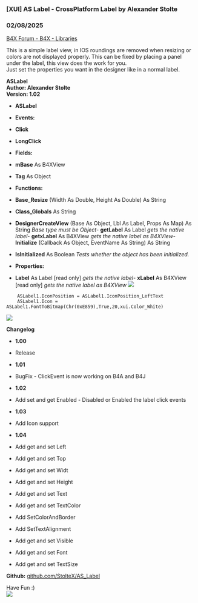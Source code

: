 ###  [XUI] AS Label - CrossPlatform Label by Alexander Stolte
### 02/08/2025
[B4X Forum - B4X - Libraries](https://www.b4x.com/android/forum/threads/130752/)

This is a simple label view, in IOS roundings are removed when resizing or colors are not displayed properly. This can be fixed by placing a panel under the label, this view does the work for you.  
Just set the properties you want in the designer like in a normal label.  
  
**ASLabel  
Author: Alexander Stolte  
Version: 1.02**  

- **ASLabel**

- **Events:**

- **Click**
- **LongClick**

- **Fields:**

- **mBase** As B4XView
- **Tag** As Object

- **Functions:**

- **Base\_Resize** (Width As Double, Height As Double) As String
- **Class\_Globals** As String
- **DesignerCreateView** (Base As Object, Lbl As Label, Props As Map) As String
*Base type must be Object*- **getLabel** As Label
*gets the native label*- **getxLabel** As B4XView
*gets the native label as B4XView*- **Initialize** (Callback As Object, EventName As String) As String
- **IsInitialized** As Boolean
*Tests whether the object has been initialized.*
- **Properties:**

- **Label** As Label [read only]
*gets the native label*- **xLabel** As B4XView [read only]
*gets the native label as B4XView*
![](https://www.b4x.com/android/forum/attachments/113412)  

```B4X
    ASLabel1.IconPosition = ASLabel1.IconPosition_LeftText  
    ASLabel1.Icon = ASLabel1.FontToBitmap(Chr(0xE859),True,20,xui.Color_White)
```

  
![](https://www.b4x.com/android/forum/attachments/145020)  
  
**Changelog**  

- **1.00**

- Release

- **1.01**

- BugFix - ClickEvent is now working on B4A and B4J

- **1.02**

- Add set and get Enabled - Disabled or Enabled the label click events

- **1.03**

- Add Icon support

- **1.04**

- Add get and set Left
- Add get and set Top
- Add get and set Widt
- Add get and set Height
- Add get and set Text
- Add get and set TextColor
- Add SetColorAndBorder
- Add SetTextAlignment
- Add get and set Visible
- Add get and set Font
- Add get and set TextSize

**Github:** [github.com/StolteX/AS\_Label](https://github.com/StolteX/AS_Label)  
  
Have Fun :)  
[![](https://www.b4x.com/android/forum/attachments/paypal-donate-button-png-clipart-png.79848/)](https://www.paypal.com/donate/?hosted_button_id=PBJGJWDDSM6ZG)